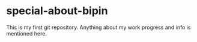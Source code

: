 # special-about-bipin
This is my first git repository. Anything about my work progress and info is mentioned here. 
